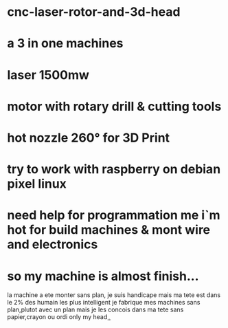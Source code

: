 # cnc-laser-rotor-and-3d-head
# a 3 in one machines
# laser 1500mw
# motor with rotary drill & cutting tools
# hot nozzle 260° for 3D Print
# try to work with raspberry on debian pixel linux
# need help for programmation me i`m hot for build machines & mont wire and electronics
# so my machine is almost finish...
la machine a ete monter sans plan, je suis handicape mais ma tete est dans le 2% des humain les plus intelligent je fabrique mes machines sans plan,plutot avec un plan mais je les concois dans ma tete sans papier,crayon ou ordi only my head¸¸

